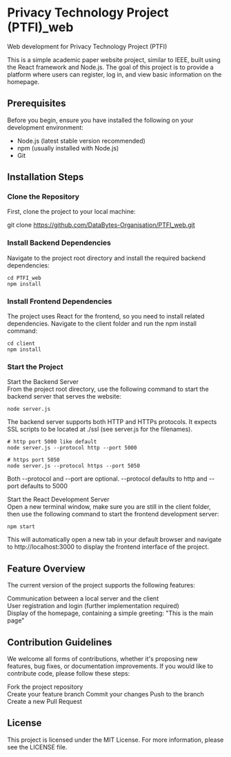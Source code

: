 # Privacy Technology Project (PTFI)_web  
 Web development for Privacy Technology Project (PTFI)  

This is a simple academic paper website project, similar to IEEE, built using the React framework and Node.js. The goal of this project is to provide a platform where users can register, log in, and view basic information on the homepage.  

## Prerequisites  

Before you begin, ensure you have installed the following on your development environment:  

- Node.js (latest stable version recommended)  
- npm (usually installed with Node.js)  
- Git  

## Installation Steps  

### Clone the Repository  

First, clone the project to your local machine:  

git clone  https://github.com/DataBytes-Organisation/PTFI_web.git
  
### Install Backend Dependencies  
Navigate to the project root directory and install the required backend dependencies: 
```  
cd PTFI_web  
npm install  
```  
### Install Frontend Dependencies  
The project uses React for the frontend, so you need to install related dependencies. Navigate to the client folder and run the npm install command:
```  
cd client  
npm install  
```  
### Start the Project  
Start the Backend Server  
From the project root directory, use the following command to start the backend server that serves the website:  
```  
node server.js  
```
The backend server supports both HTTP and HTTPs protocols. It expects SSL scripts to be located at ./ssl (see server.js for the filenames).

```
# http port 5000 like default  
node server.js --protocol http --port 5000
```

```
# https port 5050
node server.js --protocol https --port 5050
```

Both --protocol and --port are optional. --protocol defaults to http and --port defaults to 5000

Start the React Development Server  
Open a new terminal window, make sure you are still in the client folder, then use the following command to start the frontend development server:  
```  
npm start
```  
This will automatically open a new tab in your default browser and navigate to http://localhost:3000 to display the frontend interface of the project.

## Feature Overview  
The current version of the project supports the following features:  

Communication between a local server and the client  
User registration and login (further implementation required)  
Display of the homepage, containing a simple greeting: "This is the main page"
  
## Contribution Guidelines  
We welcome all forms of contributions, whether it's proposing new features, bug fixes, or documentation improvements. If you would like to contribute code, please follow these steps:  

Fork the project repository  
Create your feature branch 
Commit your changes 
Push to the branch 
Create a new Pull Request
  
## License  
This project is licensed under the MIT License. For more information, please see the LICENSE file.  


  


